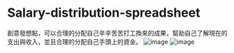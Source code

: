# Salary-distribution-spreadsheet
創意發想點，可以合理的分配自己辛辛苦苦打工換來的成果，幫助自己了解現在的支出與收入，並且合理的分配自己手頭上的資金。
![image](https://github.com/user-attachments/assets/a06fc126-6ff5-4faa-a863-4f9a7c2df9df)
![image](https://github.com/user-attachments/assets/556bfa16-49cd-4b03-a1b7-cafa95c5aebe)


